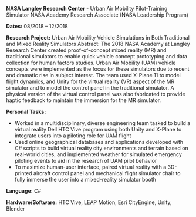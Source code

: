 **NASA Langley Research Center** - Urban Air Mobility Pilot-Training Simulator NASA Academy Research Associate (NASA Leadership Program)

**Dates:** 08/2018 – 12/2018

**Research Project:** Urban Air Mobility Vehicle Simulations in Both Traditional and Mixed Reality Simulators
Abstract: The 2018 NASA Academy at Langley Research Center created proof-of-concept mixed reality (MR) and traditional simulators to enable quick vehicle concept prototyping and data collection for human factors studies. Urban Air Mobility (UAM) vehicle concepts were implemented as the focus for these simulators due to recent and dramatic rise in subject interest. The team used X-Plane 11 to model flight dynamics, and Unity for the virtual reality (VR) aspect of the MR simulator and to model the control panel in the traditional simulator. A physical version of the virtual control panel was also fabricated to provide haptic feedback to maintain the immersion for the MR simulator.

**Personal Tasks:**
- Worked in a multidisciplinary, diverse engineering team tasked to build a virtual reality Dell HTC Vive program using both Unity and X-Plane to integrate users into a piloting role for UAM flight
- Used online geographical databases and applications developed with C# scripts to build virtual reality city environments and terrain based on real-world cities, and implemented weather for simulated emergency piloting events to aid in the research of UAM pilot behavior
- To maximize human-user interface, paired virtual reality with a 3D-printed aircraft control panel and mechanical flight simulator chair to fully immerse the user into a mixed-reality simulator booth

**Language:** C#

**Hardware/Software:** HTC Vive, LEAP Motion, Esri CityEngine, Unity, Blender

